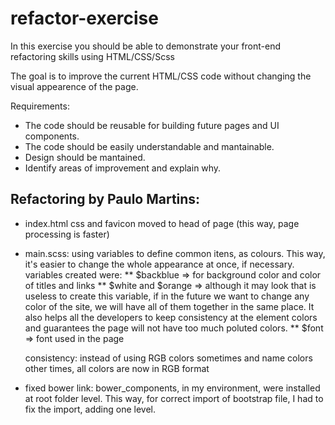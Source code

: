 # refactor-exercise

In this exercise you should be able to demonstrate your front-end refactoring skills using HTML/CSS/Scss

The goal is to improve the current HTML/CSS code without changing the visual appearence of the page.

Requirements:

* The code should be reusable for building future pages and UI components.
* The code should be easily understandable and mantainable.
* Design should be mantained.
* Identify areas of improvement and explain why.


## Refactoring by Paulo Martins:
* index.html
	css and favicon moved to head of page (this way, page processing is faster)

* main.scss:
	using variables to define common itens, as colours. This way, it's easier to change the whole appearance at once, if necessary.
	variables created were: 
	** $backblue => for background color and color of titles and links
	** $white and $orange => although it may look that is useless to create this variable, if in the future we want to change any color of the site, we will have all of them together in the same place. It also helps all the developers to keep consistency at the element colors and guarantees the page will not have too much poluted colors.
	** $font => font used in the page

	consistency: instead of using RGB colors sometimes and name colors other times, all colors are now in RGB format

* fixed bower link:
	bower_components, in my environment, were installed at root folder level.
	This way, for correct import of bootstrap file, I had to fix the import, adding one level.


